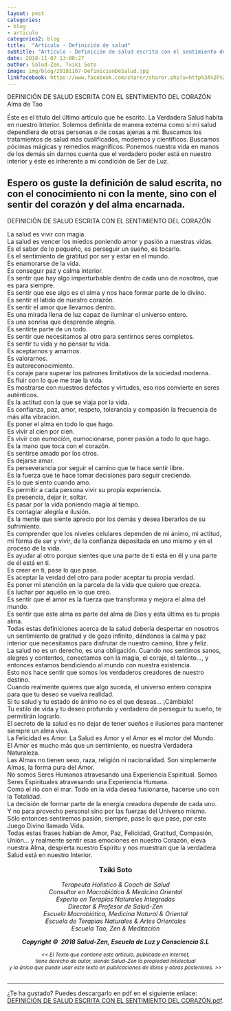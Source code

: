 ```yaml
---
layout: post
categories:
- blog
- articulo
categories2: blog
title:  "Artículo - Definición de salud"
subtitle: "Artículo - Definición de salud escrita con el sentimiento del corazón"
date: 2018-11-07 13:00:27
author: Salud-Zen, Txiki Soto
image: img/blog/20181107-DefinicionDeSalud.jpg
linkfacebook: https://www.facebook.com/sharer/sharer.php?u=http%3A%2F%2Fwww.salud-zen.com%2Fblog%2F2018%2F11%2F07%2Farticulo-definicion-de-salud.html&amp;src=sdkpreparse
---
```

DEFINICIÓN DE SALUD ESCRITA CON EL SENTIMIENTO DEL CORAZÓN
Alma de Tao

Éste es el título del último artículo que he escrito. La Verdadera Salud habita en nuestro Interior. Solemos definirla de manera externa como si mi salud dependiera de otras personas o de cosas ajenas a mi. Buscamos los tratamientos de salud más cualificados, modernos y científicos. Buscamos pócimas mágicas y remedios magníficos. Ponemos nuestra vida en manos de los demás sin darnos cuenta que el verdadero poder está en nuestro interior y éste es inherente a mi condición de Ser de Luz.

Espero os guste la definición de salud escrita, no con el conocimiento ni con la mente, sino con el sentir del corazón y del alma encarnada.
 --------------------------------------------------------

DEFINICIÓN DE SALUD ESCRITA CON EL SENTIMIENTO DEL CORAZÓN

La salud es vivir con magia.  
La salud es vencer los miedos poniendo amor y pasión a nuestras vidas.  
Es el sabor de lo pequeño, es perseguir un sueño, es tocarlo.  
Es el sentimiento de gratitud por ser y estar en el mundo.  
Es enamorarse de la vida.  
Es conseguir paz y calma interior.  
Es sentir que hay algo imperturbable dentro de cada uno de nosotros, que es para siempre.  
Es sentir que ese algo es el alma y nos hace formar parte de lo divino.  
Es sentir el latido de nuestro corazón.  
Es sentir el amor que llevamos dentro.  
Es una mirada llena de luz capaz de iluminar el universo entero.  
Es una sonrisa que desprende alegría.  
Es sentirte parte de un todo.  
Es sentir que necesitamos al otro para sentirnos seres completos.  
Es sentir tu vida y no pensar tu vida.  
Es aceptarnos y amarnos.   
Es valorarnos.  
Es autoreconocimiento.  
Es coraje para superar los patrones limitativos de la sociedad moderna.  
Es fluir con lo que me trae la vida.  
Es mostrarse con nuestros defectos y virtudes, eso nos convierte en seres auténticos.  
Es la actitud con la que se viaja por la vida.  
Es confianza, paz, amor, respeto, tolerancia y compasión la frecuencia de más alta vibración.  
Es poner el alma en todo lo que hago.  
Es vivir al cien por cien.  
Es vivir con eumoción, eumocionarse, poner pasión a todo lo que hago.  
Es la mano que toca con el corazón.  
Es sentirse amado por los otros.  
Es dejarse amar.  
Es perseverancia por seguir el camino que te hace sentir libre.  
Es la fuerza que te hace tomar decisiones para seguir creciendo.  
Es lo que siento cuando amo.  
Es permitir a cada persona vivir su propia experiencia.  
Es presencia, dejar ir, soltar.  
Es pasar por la vida poniendo magia al tiempo.  
Es contagiar alegría e ilusión.  
Es la mente que siente aprecio por los demás y desea liberarlos de su sufrimiento.  
Es comprender que los niveles celulares dependen de mi ánimo, mi actitud, mi forma de ser y vivir, de la confianza depositada en uno mismo y en el proceso de la vida.  
Es ayudar al otro porque sientes que una parte de ti está en él y una parte de él está en ti.  
Es creer en ti, pase lo que pase.  
Es aceptar la verdad del otro para poder aceptar tu propia verdad.  
Es poner mi atención en la parcela de la vida que quiero que crezca.  
Es luchar por aquello en lo que creo.  
Es sentir que el amor es la fuerza que transforma y mejora el alma del mundo.  
Es sentir que este alma es parte del alma de Dios y esta última es tu propia alma.  
Todas estas definiciones acerca de la salud debería despertar en nosotros un sentimiento de gratitud y de gozo infinito, dándonos la calma y paz interior que necesitamos para disfrutar de nuestro camino, libre y feliz.  
La salud no es un derecho, es una obligación. Cuando nos sentimos sanos, alegres y contentos, conectamos con la magia, el coraje, el talento…, y entonces estamos bendiciendo al mundo con nuestra existencia.  
Esto nos hace sentir que somos los verdaderos creadores de nuestro destino.  
Cuando realmente quieres que algo suceda, el universo entero conspira para que tu deseo se vuelva realidad.  
Si tu salud y tu estado de ánimo no es el que deseas…   ¡Cámbialo!  
Tu estilo de vida y tu deseo profundo y verdadero de perseguir tu sueño, te permitirán lograrlo.  
El secreto de la salud es no dejar de tener sueños e ilusiones para mantener siempre un alma viva.  
La Felicidad es Amor. La Salud es Amor y el Amor es el motor del Mundo.  
El Amor es mucho más que un sentimiento, es nuestra Verdadera Naturaleza.  
Las Almas no tienen sexo, raza, religión ni nacionalidad. Son simplemente Almas, la forma pura del Amor.  
No somos Seres Humanos atravesando una Experiencia Espiritual. Somos Seres Espirituales atravesando una Experiencia Humana.  
Como el río con el mar. Todo en la vida desea fusionarse, hacerse uno con la Totalidad.  
La decisión de formar parte de la energía creadora depende de cada uno.  
Y no para provecho personal sino por las fuerzas del Universo mismo.  
Sólo entonces sentiremos pasión, siempre, pase lo que pase, por este Juego Divino llamado Vida.  
Todas estas frases hablan de Amor, Paz, Felicidad, Gratitud, Compasión, Unión… y realmente sentir esas emociones en nuestro Corazón, eleva nuestra Alma, despierta nuestro Espíritu y nos muestran que la verdadera Salud está en nuestro Interior.



<p style="text-align:center;font-size:16px">
<b>Txiki Soto </b></p>

<p style="text-align:center;font-size:14px"> <i>
Terapeuta Holístico & Coach de Salud<br>
Consultor en Macrobiótica & Medicina Oriental<br>
Experto en Terapias Naturales Integradas <br>
Director & Profesor de Salud-Zen<br>
Escuela Macrobiótica, Medicina Natural & Oriental<br>
Escuela de Terapias Naturales & Artes Orientales<br>
Escuela Tao, Zen & Meditación
</i> </p>

<p style="text-align:center;font-size:14px"> <i><b>Copyright ©  2018 Salud-Zen, Escuela de Luz y Consciencia S.L</b></i></p>

<p style="text-align:center;font-size:12px"><i> << El Texto que contiene este artículo, publicado en internet,<br>  tiene derecho de autor, siendo Salud-Zen la propiedad intelectual<br>  y la única que puede usar este texto en publicaciones de libros y obras posteriores. >>
<br><br>
</i>
</p>


---
¿Te ha gustado? Puedes descargarlo en pdf en el siguiente enlace: [DEFINICIÓN DE SALUD ESCRITA CON EL SENTIMIENTO DEL CORAZÓN.pdf][descarga].



[descarga]: {{site.url}}{{site.baseurl}}/img/blog/2018-11-07-articulo-definicion-de-salud.pdf
